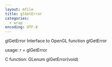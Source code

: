```yaml
---
layout: mfile
title: glGetError
categories:
  - wrap
encoding: UTF-8
---
```


glGetError  Interface to OpenGL function glGetError

usage:  r = glGetError

C function:  GLenum glGetError(void)